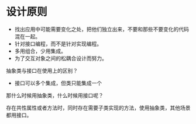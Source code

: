 # 设计原则

- 找出应用中可能需要变化之处，把他们独立出来，不要和那些不要变化的代码混在一起。
- 针对接口编程，而不是针对实现编程。
- 多用组合，少用集成。
- 为了交互对象之间的松耦合设计而努力。


抽象类与接口在使用上的区别？
- 接口可以多个集成，但类只能集成一个

那什么时候用抽象类，什么时候用接口呢？

存在共性属性或者方法时，同时存在需要子类实现的方法，使用抽象类，其他场景都用接口。